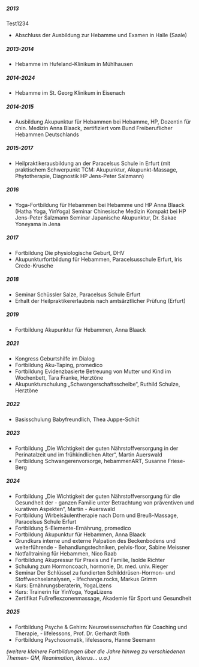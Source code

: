 ##### 2013

Test1234

- Abschluss der Ausbildung zur Hebamme und Examen in Halle (Saale)

##### 2013-2014

- Hebamme im Hufeland-Klinikum in Mühlhausen

##### 2014-2024

- Hebamme im St. Georg Klinikum in Eisenach

##### 2014-2015

- Ausbildung Akupunktur für Hebammen bei Hebamme, HP, Dozentin für chin. Medizin Anna Blaack, zertifiziert vom Bund Freiberuflicher Hebammen Deutschlands

##### 2015-2017

- Heilpraktikerausbildung an der Paracelsus Schule in Erfurt (mit praktischem Schwerpunkt TCM: Akupunktur, Akupunkt-Massage, Phytotherapie, Diagnostik HP Jens-Peter Salzmann)

##### 2016

- Yoga-Fortbildung für Hebammen bei Hebamme und HP Anna Blaack (Hatha Yoga, YinYoga)
Seminar Chinesische Medizin Kompakt bei HP Jens-Peter Salzmann
Seminar Japanische Akupunktur, Dr. Sakae Yoneyama in Jena

##### 2017

- Fortbildung Die physiologische Geburt, DHV
- Akupunkturfortbildung für Hebammen, Paracelsusschule Erfurt, Iris Crede-Krusche

##### 2018

- Seminar Schüssler Salze, Paracelsus Schule Erfurt
- Erhalt der Heilpraktikererlaubnis nach amtsärztlicher Prüfung (Erfurt)

##### 2019

- Fortbildung Akupunktur für Hebammen, Anna Blaack

##### 2021

- Kongress Geburtshilfe im Dialog
- Fortbildung Aku-Taping, promedico
- Fortbildung Evidenzbasierte Betreuung von Mutter und Kind im Wochenbett, Tara Franke, Herztöne
- Akupunkturschulung „Schwangerschaftsscheibe“, Ruthild Schulze, Herztöne

##### 2022

- Basisschulung Babyfreundlich, Thea Juppe-Schüt

##### 2023
- Fortbildung „Die Wichtigkeit der guten Nährstoffversorgung in der Perinatalzeit und im frühkindlichen Alter“, Martin Auerswald
- Fortbildung Schwangerenvorsorge, hebammenART, Susanne Friese-Berg

##### 2024

- Fortbildung „Die Wichtigkeit der guten Nährstoffversorgung für die Gesundheit der - ganzen Familie unter Betrachtung von präventiven und kurativen Aspekten“, Martin - Auerswald
- Fortbildung Wirbelsäulentherapie nach Dorn und Breuß-Massage, Paracelsus Schule Erfurt
- Fortbildung 5-Elemente-Ernährung, promedico
- Fortbildung Akupunktur für Hebammen, Anna Blaack
- Grundkurs interne und externe Palpation des Beckenbodens und weiterführende - Behandlungstechniken, pelvis-floor, Sabine Meissner
- Notfalltraining für Hebammen, Nico Raab
- Fortbildung Akupressur für Praxis und Familie, Isolde Richter
- Schulung zum Hormoncoach, hormonie, Dr. med. univ. Rieger
- Seminar Der Schlüssel zu fundierten Schilddrüsen-Hormon- und Stoffwechselanalysen, - lifechange.rocks, Markus Grimm
- Kurs: Ernährungsberaterin, YogaLizens
- Kurs: Trainerin für YinYoga, YogaLizens
- Zertifikat Fußreflexzonenmassage, Akademie für Sport und Gesundheit

##### 2025

-  Fortbildung Psyche & Gehirn: Neurowissenschaften für Coaching und Therapie, -  lifelessons, Prof. Dr. Gerhardt Roth
-  Fortbildung Psychosomatik, lifelessons, Hanne Seemann

*(weitere kleinere Fortbildungen über die Jahre hinweg zu verschiedenen Themen- QM, Reanimation, Ikterus… u.a.)*
